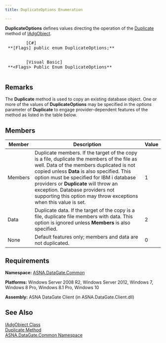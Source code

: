 ```yaml
---
title: DuplicateOptions Enumeration

---
```


<span> **DuplicateOptions** </span> defines values directing the operation of the [ Duplicate](iadg-object-class-duplicate-method.html) method of [IAdgObject](iadg-object-class.html). 
<pre>        <span class="lang">[C#]</span>
 **[Flags] public enum DuplicateOptions;** 
      </pre>
<pre>        <span class="lang">[Visual Basic] </span>
 **&lt;Flags&gt; Public Enum DuplicateOptions** 
      </pre>

## Remarks

The **Duplicate** method is used to copy an existing database object. One or more of the values of **DuplicateOptions** may be specified in the *options* parameter of **Duplicate** to engage provider-dependent features of the method as listed in the table below. 
## Members



| Member | Description | Value |
| ---- | ---- | ---- |
| Members | Duplicate members. If the target of the copy is a file, duplicate the members of the file as well. Data of the members duplicated is not copied unless **Data** is also specified. This option must be specified for IBM i database providers or **Duplicate** will throw an exception. Database providers not supporting this option may throw exceptions when this value is set. | 1 |
| Data | Duplicate data. If the target of the copy is a file, duplicate file members with data. This option is ignored unless **Members** is also specified. | 2 |
| None | Default features only; members and data are not duplicated. | 0 |



## Requirements

**Namespace:** [ASNA.DataGate.Common](datagate-common-namespace.html) 

**Platforms:** Windows Server 2008 R2, Windows Server 2012, Windows 7, Windows 8 Pro, Windows 8.1 Pro, Windows 10

**Assembly:** ASNA DataGate Client (in ASNA.DataGate.Client.dll)
## See Also


[IAdgObject Class](iadg-object-class.html)
      <br />
[Duplicate Method](iadg-object-class-duplicate-method.html)
      <br />
[ASNA.DataGate.Common Namespace](datagate-common-namespace.html)

